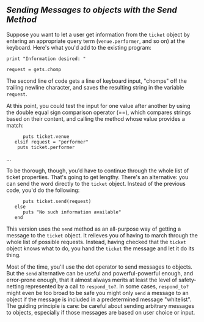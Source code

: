 ## *Sending Messages to objects with the Send Method* ##
Suppose you want to let a user get information from the `ticket` object by entering an appropriate query term
(`venue.performer`, and so on) at the keyboard. Here's what you'd add to the existing program:

`print "Information desired: "`

`request = gets.chomp`

The second line of code gets a line of keyboard input, "chomps" off the trailing newline character, and saves the resulting string in the variable `request`.

At this point, you could test the input for one value after another by using the double equal sign comparison operator (==), which compares strings based on their content, and calling the method whose value provides a match:

```if request == "venue"
      puts ticket.venue
   elsif request = "performer"
    puts ticket.performer
```

  ...

To be thorough, though, you'd have to continue through the whole list of ticket properties. That's going to get lengthy.
There's an alternative: you can send the word directly to the `ticket` object. Instead of the previous code, you'd do the following:

```if ticket.respond_to?(request)
      puts ticket.send(request)
   else
      puts "No such information available"
   end
   ```

This version uses the `send` method as an all-purpose way of getting a message to the `ticket` object. It relieves you of having to march through the whole list of possible requests. Instead, having checked that the `ticket` object knows what to do, you hand the `ticket` the message and let it do its thing.

Most of the time, you'll use the dot operator to send messages to objects. But the `send` alternative can be useful and powerful-powerful enough, and error-prone enough, that it almost always merits at least the level of safety-netting represented by a call to `respond_to?`. In some cases, `respond_to?` might even be too broad to be safe you might only `send` a message to an object if the message is included in a predetermined message "whitelist". The guiding principle is care: be careful about sending arbitrary messages to objects, especially if those messages are based on user choice or input.
